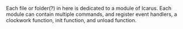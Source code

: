 Each file or folder(?) in here is dedicated to a module of Icarus. 
Each module can contain multiple commands, and register event handlers, a clockwork function, init function, and unload function.